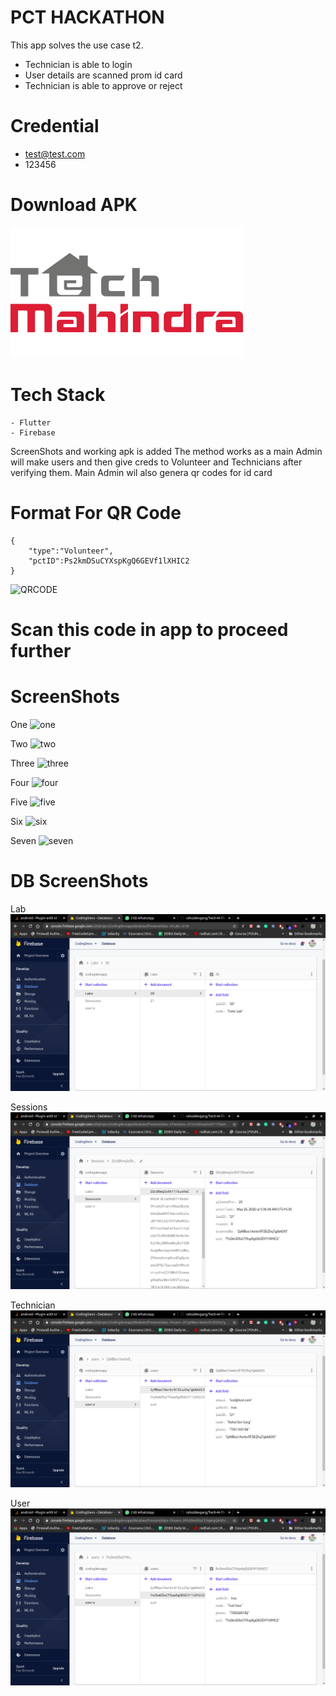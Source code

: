 # PCT HACKATHON


This app solves the use case t2.

  - Technician is able to login
  - User details are scanned prom id card
  - Technician is able to approve or reject

# Credential

  - test@test.com
  - 123456

# Download APK
[![N|Solid](https://github.com/rahuldevgarg/Tech-M-Thon/blob/master/assets/images/logos/techmahindra.png)](https://github.com/rahuldevgarg/Tech-M-Thon/blob/master/app-release.apk)


# Tech Stack

    - Flutter
    - Firebase
ScreenShots and working apk is added
The method works as a main Admin will make users and then give creds to Volunteer and Technicians after verifying them.
Main Admin wil also genera qr codes for id card
# Format For QR Code

    {
        "type":"Volunteer",
        "pctID":Ps2kmDSuCYXspKgQ6GEVf1lXHIC2
    }
![QRCODE](https://chart.googleapis.com/chart?chl=%7B%0A%22type%22%3A%22User%22%2C%0A%22pctID%22%3A%22Ps2kmDSuCYXspKgQ6GEVf1lXHIC2%22%0A%7D&chs=200x200&cht=qr&chld=H%7C0&g-recaptcha-response=03AGdBq24CzmksD-09xrmTnGfxM-S7is4mFLaXLWbcCaFdCurkPn9R0AWxYHSfGB9NwyVynp0Imi__OobbCZ723_MPKZsWX7sdrInRbxMeaRV3Rib5GtlgMyYzC4OsY8JEKYPGmEPJoB2SO36APo-t4HUfTEHe64Elzjbr1N1uVbq5jhBuf67rvJo8X5tW5GgryT4nd1pDU3BH-u-ou5xHsOGuPfa0fnlVKHgO8yrqEu8egO6XQUagD8Qr2RCmo3ZpSUQis_L0UHj-96kcXp7GLieaMoMvTUITYDSlMAkDYhNQnI3Gzxn8RDdoVWBEGsIId2JHcB0qCwmFOHTh-bJ1YCIqUmdiZAtT623ffw4-m0h7I-vIs9Q7xuA1OiKfjR7x0Cr_m7bRkIm_hKh-7BssRMruaLOJPnMDmbMhKkoRZ4Y_5pIqHrg0B62HjTjK75gDhuPrG9Kx4ni-Ei92jKLlKpV5BPYi1GrHDA )

# Scan this code in app to proceed further

# ScreenShots
One
![one](https://github.com/rahuldevgarg/Tech-M-Thon/blob/master/Screenshots/1.jpg=360x800)

Two
![two](https://github.com/rahuldevgarg/Tech-M-Thon/blob/master/Screenshots/2.jpg=360x800)

Three
![three](https://github.com/rahuldevgarg/Tech-M-Thon/blob/master/Screenshots/3.jpg=360x800)

Four
![four](https://github.com/rahuldevgarg/Tech-M-Thon/blob/master/Screenshots/4.jpg=360x800)

Five
![five](https://github.com/rahuldevgarg/Tech-M-Thon/blob/master/Screenshots/5.jpg=360x800)

Six
![six](https://github.com/rahuldevgarg/Tech-M-Thon/blob/master/Screenshots/6.jpg=360x800)

Seven
![seven](https://github.com/rahuldevgarg/Tech-M-Thon/blob/master/Screenshots/7.jpg=360x800)

# DB ScreenShots
Lab
![lab](https://github.com/rahuldevgarg/Tech-M-Thon/blob/master/Screenshots/db/lab.png)

Sessions
![session](https://github.com/rahuldevgarg/Tech-M-Thon/blob/master/Screenshots/db/sessions.png)

Technician
![technician](https://github.com/rahuldevgarg/Tech-M-Thon/blob/master/Screenshots/db/technician.png)

User
![User](https://github.com/rahuldevgarg/Tech-M-Thon/blob/master/Screenshots/db/user.png)